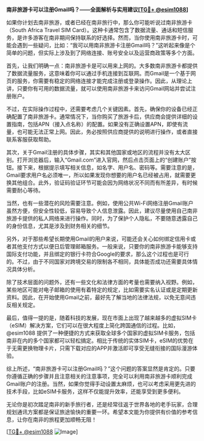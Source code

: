 **南非旅游卡可以注册Gmail吗？——全面解析与实用建议[[TG💪+ @esim1088](https://t.me/s/esim1088)]**

如果你计划去南非旅游，或者已经在南非旅行中，那么你可能听说过南非旅游卡（South Africa Travel SIM Card）。这种卡通常包含了数据流量、通话和短信服务，是许多游客在南非期间保持联系的好选择。然而，当你使用南非旅游卡时，可能会遇到一些疑问，比如：“我可以用南非旅游卡注册Gmail吗？”这听起来像是个简单的问题，但实际上涉及到了网络连接、账号安全以及运营商政策等多个方面。

首先，让我们明确一点：南非旅游卡是可以用来上网的。大多数南非旅游卡都提供了数据流量服务，这意味着你可以通过手机连接到互联网。而Gmail是一个基于网页的服务，你需要有稳定的网络连接才能完成注册或登录操作。因此，从理论上讲，只要你有可用的数据流量，就可以使用南非旅游卡来访问Gmail网站并尝试注册账户。

不过，在实际操作过程中，还需要考虑几个关键因素。首先，确保你的设备已经正确配置了南非旅游卡。通常情况下，当你购买了旅游卡后，供应商会提供详细的设置指南，包括APN（接入点名称）的配置。如果没有正确设置APN，即使有流量，也可能无法正常上网。因此，务必按照供应商提供的说明进行操作，或者直接联系客服获取帮助。

其次，关于Gmail注册的具体步骤，其实和其他国家或地区的流程并没有太大区别。打开浏览器后，输入“Gmail.com”进入官网，然后点击页面上的“创建账户”按钮。接下来，根据提示填写相关信息，如名字、用户名、密码等。需要注意的是，Gmail要求用户名必须唯一，所以如果发现你想要的用户名已经被占用，就需要更换其他组合。此外，验证码验证环节可能会因为网络状况不同而有所差异，有时候需要耐心等待。

当然，也有一些潜在的风险需要注意。例如，使用公共Wi-Fi网络注册Gmail账户虽然方便，但安全性较低，容易导致个人信息泄露。因此，建议尽量使用自己南非旅游卡提供的私人网络来进行操作。同时，为了保护个人隐私，不要随意透露自己的身份信息，尤其是涉及到财务相关的细节。

另外，对于那些希望长期使用Gmail的用户来说，可能还会关心如何绑定信用卡或者其他支付方式以便日后管理邮箱服务。一般来说，只要你的南非旅游卡能够支持国际支付功能，并且绑定的银行卡符合Google的要求，那么这个过程也是可行的。不过，由于不同国家对跨境交易的限制各不相同，具体能否成功还需要具体情况具体分析。

除了技术层面的问题外，还有一些文化和法律方面的考量也需要纳入视野。例如，某些地区可能对电子邮箱的使用有着特定的规定，比如需要实名认证或是定期更新资料。因此，在开始使用Gmail之前，最好先了解当地的法律法规，以免无意间违反相关规定。

最后，值得一提的是，随着科技的发展，现在市面上出现了越来越多的虚拟SIM卡（eSIM）解决方案，它们可以在很大程度上简化跨国通信的过程。比如，@esim1088 提供了一种便捷的方式来获取全球多个国家的虚拟SIM卡服务，包括南非在内的多个国家都可以轻松搞定。相比于传统的实体SIM卡，eSIM的优势在于无需更换物理卡片，只需下载对应的APP并激活即可享受无缝衔接的国际漫游体验。

综上所述，“南非旅游卡可以注册Gmail吗？”这个问题的答案显然是肯定的。只要你遵循正确的步骤并且注意相关的注意事项，完全可以利用南非旅游卡顺利完成Gmail账户的注册。当然，如果你觉得手动设置太麻烦，也可以考虑采用更先进的技术手段，比如eSIM卡服务，这样不仅能提升效率，还能享受到更多便利。

无论你是初次踏足南非的新手旅行者，还是经常往返于世界各地的老手玩家，合理规划通讯方案都是保证旅途愉快的重要一环。希望本文能为你提供有价值的参考信息，让你在南非的旅程更加顺畅无阻！ 

[[TG💪+ @esim1088](https://t.me/s/esim1088) ![Image](https://i.postimg.cc/4NQfJmqS/Snipaste-2025-05-13-00-14-12.png)]